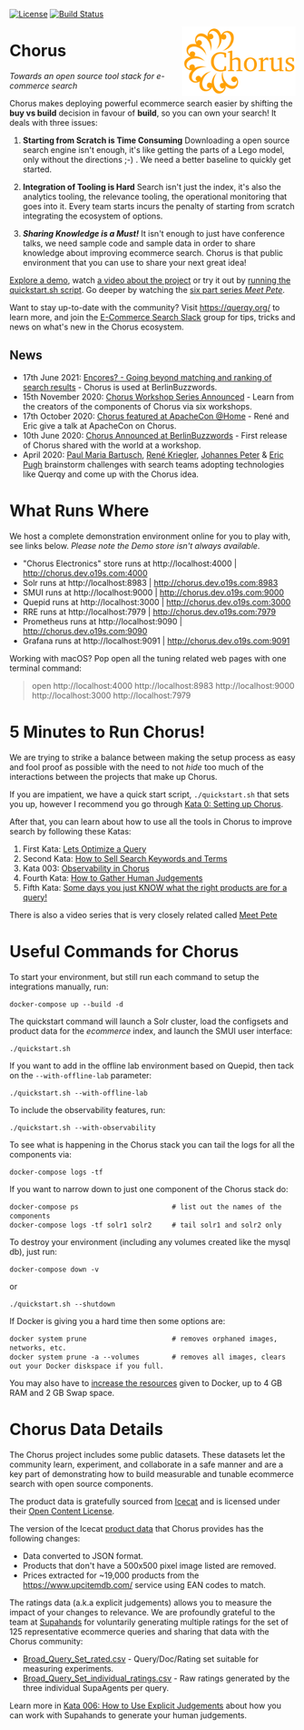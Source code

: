 [![License](https://img.shields.io/badge/License-Apache%202.0-blue.svg)](https://opensource.org/licenses/Apache-2.0)
[![Build Status](https://img.shields.io/endpoint.svg?url=https%3A%2F%2Factions-badge.atrox.dev%2Fquerqy%2Fchorus%2Fbadge%3Fref%3Dmaster&style=flat)](https://actions-badge.atrox.dev/querqy/chorus/goto?ref=master)


<img src="assets/chorus-logo.png" alt="Chorus Logo" title="Chorus: Towards a open stack for ecommerce search" width="200" align="right"/>

Chorus
==========================

*Towards an open source tool stack for e-commerce search*

Chorus makes deploying powerful ecommerce search easier by shifting the **buy vs build** decision in favour of **build**, so you can own your search! It deals with three issues:

1. **Starting from Scratch is Time Consuming** Downloading a open source search engine isn't enough, it's like getting the parts of a Lego model, only without the directions ;-) .  We need a better baseline to quickly get started.  

2. **Integration of Tooling is Hard** Search isn't just the index, it's also the analytics tooling, the relevance tooling, the operational monitoring that goes into it.  Every team starts incurs the penalty of starting from scratch integrating the ecosystem of options.

3. ***Sharing Knowledge is a Must!*** It isn't enough to just have conference talks, we need sample code and sample data in order to share knowledge about improving ecommerce search. Chorus is that public environment that you can use to share your next great idea!


[Explore a demo](https://github.com/querqy/chorus#what-runs-where), watch [a video about the project](https://www.youtube.com/watch?v=aoWx7KJzvCs) or try it out by [running the quickstart.sh script](#5-minutes-to-run-chorus).   Go deeper by watching the [six part series _Meet Pete_](https://opensourceconnections.com/blog/2020/07/07/meet-pete-the-e-commerce-search-product-manager/).

Want to stay up-to-date with the community? Visit https://querqy.org/ to learn more, and join the [E-Commerce Search Slack](https://ecom-search.slack.com/) group for tips, tricks and news on what's new in the Chorus ecosystem.

## News

 * 17th June 2021: [Encores? - Going beyond matching and ranking of search results](https://www.slideshare.net/o19s/encores) - Chorus is used at BerlinBuzzwords.
 * 15th November 2020: [Chorus Workshop Series Announced](https://plainschwarz.com/ps-salon/) - Learn from the creators of the components of Chorus via six workshops.
 * 17th October 2020: [Chorus featured at ApacheCon @Home](https://www.youtube.com/watch?v=NGtmSbOoFjA) - René and Eric give a talk at ApacheCon on Chorus.
 * 10th June 2020: [Chorus Announced at BerlinBuzzwords](https://2020.berlinbuzzwords.de/session/towards-open-source-tool-stack-e-commerce-search) - First release of Chorus shared with the world at a workshop.
 * April 2020: [Paul Maria Bartusch](https://twitter.com/paulbartusch), [René Kriegler](https://twitter.com/renekrie), [Johannes Peter](https://github.com/JohannesDaniel) & [Eric Pugh](https://twitter.com/dep4b) brainstorm challenges with search teams adopting technologies like Querqy and come up with the Chorus idea.



# What Runs Where
We host a complete demonstration environment online for you to play with, see links below.  _Please note the Demo store isn't always available_.

* "Chorus Electronics" store runs at http://localhost:4000  |  http://chorus.dev.o19s.com:4000
* Solr runs at http://localhost:8983 |  http://chorus.dev.o19s.com:8983
* SMUI runs at http://localhost:9000 |  http://chorus.dev.o19s.com:9000
* Quepid runs at http://localhost:3000 |  http://chorus.dev.o19s.com:3000
* RRE runs at http://localhost:7979 |  http://chorus.dev.o19s.com:7979
* Prometheus runs at http://localhost:9090 |  http://chorus.dev.o19s.com:9090
* Grafana runs at http://localhost:9091 |  http://chorus.dev.o19s.com:9091

Working with macOS?   Pop open all the tuning related web pages with one terminal command:
> open http://localhost:4000 http://localhost:8983 http://localhost:9000 http://localhost:3000 http://localhost:7979


# 5 Minutes to Run Chorus!

We are trying to strike a balance between making the setup process as easy and fool proof as possible with the need to not _hide_ too much of the interactions between the projects that make up Chorus.

If you are impatient, we have a quick start script, `./quickstart.sh` that sets you up, however I recommend you go through [Kata 0: Setting up Chorus](katas/000_setting_up_chorus.md).   

After that, you can learn about how to use all the tools in Chorus to improve search by following these Katas:

1. First Kata: [Lets Optimize a Query](katas/001_optimize_a_query.md)
1. Second Kata: [How to Sell Search Keywords and Terms](katas/002_how_to_sell_search_keywords.md)
1. Kata 003: [Observability in Chorus](katas/003_observability_in_chorus.md)
1. Fourth Kata: [How to Gather Human Judgements](katas/004_gathering_human_judgements.md)
1. Fifth Kata: [Some days you just KNOW what the right products are for a query!](katas/005_curating_specific_products_for_a_query.md)

There is also a video series that is very closely related called [Meet Pete](https://opensourceconnections.com/blog/2020/07/07/meet-pete-the-e-commerce-search-product-manager/)



# Useful Commands for Chorus

To start your environment, but still run each command to setup the integrations manually, run:

```
docker-compose up --build -d
```

The quickstart command will launch a Solr cluster, load the configsets and product data for the _ecommerce_ index, and launch the SMUI user interface:

```
./quickstart.sh
```

If you want to add in the offline lab environment based on Quepid, then tack on the `--with-offline-lab` parameter:

```
./quickstart.sh --with-offline-lab
```

To include the observability features, run:

```
./quickstart.sh --with-observability
```

To see what is happening in the Chorus stack you can tail the logs for all the components via:
```
docker-compose logs -tf
```

If you want to narrow down to just one component of the Chorus stack do:
```
docker-compose ps                       # list out the names of the components
docker-compose logs -tf solr1 solr2     # tail solr1 and solr2 only
```

To destroy your environment (including any volumes created like the mysql db), just run:
```
docker-compose down -v
```

or

```
./quickstart.sh --shutdown
```

If Docker is giving you a hard time then some options are:
```
docker system prune                     # removes orphaned images, networks, etc.
docker system prune -a --volumes        # removes all images, clears out your Docker diskspace if you full.
```

You may also have to [increase the resources](./assets/increase_docker_resources.gif) given to Docker, up to 4 GB RAM and 2 GB Swap space.


# Chorus Data Details

The Chorus project includes some public datasets.  These datasets let the community learn, experiment, and collaborate in a safe manner and are a key part of demonstrating how to build measurable and tunable ecommerce search with open source components.

The product data is gratefully sourced from [Icecat](https://icecat.biz/) and is licensed under their [Open Content License](https://iceclog.com/open-content-license-opl/).

The version of the Icecat [product data](https://querqy.org/datasets/icecat/icecat-products-150k-20200809.tar.gz) that Chorus provides has the following changes:
* Data converted to JSON format.
* Products that don't have a 500x500 pixel image listed are removed.
* Prices extracted for ~19,000 products from the https://www.upcitemdb.com/ service using EAN codes to match.

The ratings data (a.k.a explicit judgements) allows you to measure the impact of your changes to relevance.   We are profoundly grateful
to the team at [Supahands](http://www.supahands.com/) for voluntarily generating multiple ratings for the set of 125 representative ecommerce queries and
sharing that data with the Chorus community:
* [Broad_Query_Set_rated.csv](./katas/Broad_Query_Set_rated.csv) - Query/Doc/Rating set suitable for measuring experiments.
* [Broad_Query_Set_individual_ratings.csv](./katas/Broad_Query_Set_individual_ratings.csv) - Raw ratings generated by the three individual SupaAgents per query.

Learn more in [Kata 006: How to Use Explicit Judgements](./katas/something.md) about how you can work with Supahands to generate your human judgements.
